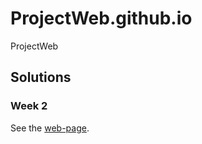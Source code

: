 # ProjectWeb.github.io
ProjectWeb
## Solutions 
### Week 2 
See the [web-page](https://ProjectWeb.github.io/HTML-CSS-and-Javascript-for-Web-Developers/Week%202/index.html).
